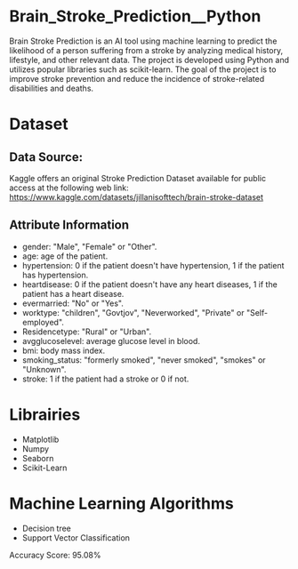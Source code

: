 # Brain_Stroke_Prediction__Python
Brain Stroke Prediction is an AI tool using machine learning to predict the likelihood of a person suffering from a stroke by analyzing medical history, lifestyle, and other relevant data. 
The project is developed using Python and utilizes popular libraries such as scikit-learn. The goal of the project is to improve stroke prevention and reduce the incidence of stroke-related disabilities and deaths.

# Dataset
## Data Source: 
Kaggle offers an original Stroke Prediction Dataset available for public access at the following web link: https://www.kaggle.com/datasets/jillanisofttech/brain-stroke-dataset

## Attribute Information
- gender: "Male", "Female" or "Other".
- age: age of the patient.
- hypertension: 0 if the patient doesn't have hypertension, 1 if the patient has hypertension.
- heartdisease: 0 if the patient doesn't have any heart diseases, 1 if the patient has a heart disease.
- evermarried: "No" or "Yes".
- worktype: "children", "Govtjov", "Neverworked", "Private" or "Self-employed".
- Residencetype: "Rural" or "Urban".
- avgglucoselevel: average glucose level in blood.
- bmi: body mass index.
- smoking_status: "formerly smoked", "never smoked", "smokes" or "Unknown".
- stroke: 1 if the patient had a stroke or 0 if not.

# Librairies
- Matplotlib
- Numpy
- Seaborn
- Scikit-Learn

# Machine Learning Algorithms
- Decision tree
- Support Vector Classification

Accuracy Score: 95.08%
